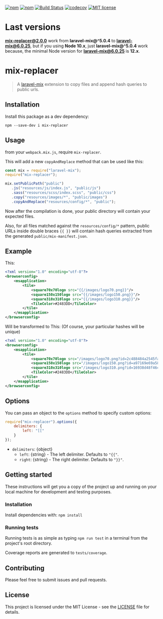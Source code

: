 [![npm](https://img.shields.io/npm/dt/mix-replacer)](https://www.npmjs.com/package/mix-replacer)
[![npm](https://img.shields.io/npm/v/mix-replacer)](https://www.npmjs.com/package/mix-replacer)
[![Build Status](https://travis-ci.com/soufyakoub/mix-replacer.svg?branch=master)](https://travis-ci.com/soufyakoub/mix-replacer)
[![codecov](https://codecov.io/gh/soufyakoub/mix-replacer/branch/master/graph/badge.svg)](https://codecov.io/gh/soufyakoub/mix-replacer)
[![MIT license](https://img.shields.io/badge/License-MIT-blue.svg)](https://github.com/soufyakoub/mix-replacer/blob/master/LICENSE)

# Last versions

**mix-replacer@2.0.0** work from **laravel-mix@^5.0.4** to **laravel-mix@6.0.25**, but if you using **Node 10.x**, just **laravel-mix@^5.0.4** work because, the minimal Node version for **laravel-mix@6.0.25** is **12.x**.

# mix-replacer

> A [laravel-mix](https://laravel-mix.com/docs/versioning) extension to copy files
> and append hash queries to public urls.

## Installation

Install this package as a dev dependency:

`npm --save-dev i mix-replacer`

## Usage

from your `webpack.mix.js`, require `mix-replacer`.

This will add a new `copyAndReplace` method that can be used like this:

```js
const mix = require("laravel-mix");
require("mix-replacer");

mix.setPublicPath("public")
   .js("resources/js/index.js", "public/js")
   .sass("resources/scss/index.scss", "public/css")
   .copy("resources/images/*", "public/images")
   .copyAndReplace("resources/config/*", "public");
```

Now after the compilation is done, your public directory will contain your expected files.

Also, for all files matched against the `resources/config/*` pattern,
public URLs inside double braces `{{ }}` will contain hash queries
extracted from the generated `public/mix-manifest.json`.

## Example
 
This:

```xml
<?xml version="1.0" encoding="utf-8"?>
<browserconfig>
    <msapplication>
        <tile>
            <square70x70logo src="{{/images/logo70.png}}"/>
            <square150x150logo src="{{/images/logo150.png}}"/>
            <square310x310logo src="{{/images/logo310.png}}"/>
            <TileColor>#2483DD</TileColor>
        </tile>
    </msapplication>
</browserconfig>
```

Will be transformed to This: (Of course, your particular hashes will be unique)

```xml
<?xml version="1.0" encoding="utf-8"?>
<browserconfig>
    <msapplication>
        <tile>
            <square70x70logo src="/images/logo70.png?id=2c488484a2545fa0d94f"/>
            <square150x150logo src="/images/logo150.png?id=a97169e69a58920b624d"/>
            <square310x310logo src="/images/logo310.png?id=16938d48f46cc4dfa071"/>
            <TileColor>#2483DD</TileColor>
        </tile>
    </msapplication>
</browserconfig>
```

## Options

You can pass an object to the `options` method to specify custom options:

```javascript
require("mix-replacer").options({
	delimiters: {
		left: "[["
	}
});
```

- `delimiters`: {object}
    - `left`: {string} - The left delimiter. Defaults to `"{{"`.
    - `right`: {string} - The right delimiter. Defaults to `"}}"`.

## Getting started

These instructions will get you a copy of the project up and running on your local machine for development and
testing purposes.

### Installation

Install dependencies with: `npm install`

### Running tests

Running tests is as simple as typing `npm run test` in a terminal from the project's root directory.

Coverage reports are generated to `tests/coverage`.

## Contributing

Please feel free to submit issues and pull requests.

## License

This project is licensed under the MIT License - see the
[LICENSE](https://github.com/soufyakoub/mix-replacer/blob/master/LICENSE) file for details.
